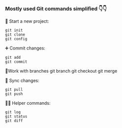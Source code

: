 
### Mostly used Git commands simplified 👇👇

🌱 Start a new project:
```
git init
git clone
git config
```

➕ Commit changes:
```
git add
git commit
```

🌿Work with branches
git branch
git checkout
git merge

🔄️ Sync changes:
```
git pull
git push
```

💁‍♂️ Helper commands:
```
git log
git status
git diff
```
